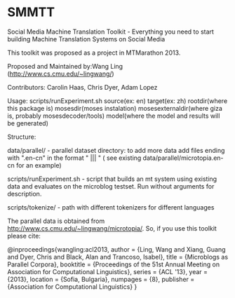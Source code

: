 SMMTT
=====

Social Media Machine Translation Toolkit - Everything you need to start building Machine Translation Systems on Social Media

This toolkit was proposed as a project in MTMarathon 2013.

Proposed and Maintained by:Wang Ling (http://www.cs.cmu.edu/~lingwang/)

Contributors: Carolin Haas, Chris Dyer, Adam Lopez

Usage: scripts/runExperiment.sh source(ex: en) target(ex: zh) rootdir(where this package is) mosesdir(moses instalation) mosesexternaldir(where giza is, probably mosesdecoder/tools) model(where the model and results will be generated)

Structure:

data/parallel/ - parallel dataset directory: to add more data add files ending with ".en-cn" in the format "<English Sentence> ||| <Chinese Sentence>" ( see existing data/parallel/microtopia.en-cn for an example)

scripts/runExperiment.sh - script that builds an mt system using existing data and evaluates on the microblog testset. Run without arguments for description.

scripts/tokenize/ - path with different tokenizers for different languages

The parallel data is obtained from http://www.cs.cmu.edu/~lingwang/microtopia/. So, if you use this toolkit please cite:

@inproceedings{wangling:acl2013,
 author = {Ling, Wang and Xiang, Guang and Dyer, Chris and Black, Alan and Trancoso, Isabel},
 title = {Microblogs as Parallel Corpora},
 booktitle = {Proceedings of the 51st Annual Meeting on Association for Computational Linguistics},
 series = {ACL '13},
 year = {2013},
 location = {Sofia, Bulgaria},
 numpages = {8},
 publisher = {Association for Computational Linguistics}
} 


